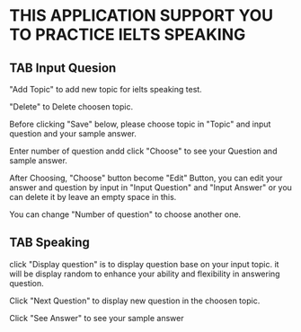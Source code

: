 # THIS APPLICATION SUPPORT YOU TO PRACTICE IELTS SPEAKING



## TAB Input Quesion


"Add Topic" to add new topic for ielts speaking test.

"Delete" to Delete choosen topic.

Before clicking "Save" below, please choose topic in "Topic" and input question and your sample answer.

Enter number of question andd click "Choose" to see your Question and sample answer.

After Choosing, "Choose" button become "Edit" Button, you can edit your answer and question by input in
"Input Question" and "Input Answer" or you can delete it by leave an empty space in this.

You can change "Number of question" to choose another one.


## TAB Speaking



click "Display question" is to display question base on your input topic. it will be display random
to enhance your ability and flexibility in answering question.

Click "Next Question" to display new question in the choosen topic.

Click "See Answer" to see your sample answer

